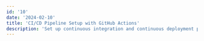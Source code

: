 ```yaml
---
id: '10'
date: '2024-02-10'
title: 'CI/CD Pipeline Setup with GitHub Actions'
description: 'Set up continuous integration and continuous deployment pipelines using GitHub Actions for automated testing and deployment.'
---
```


#
